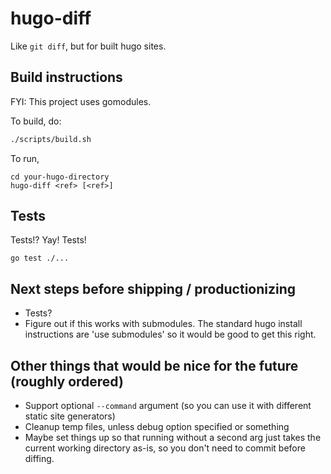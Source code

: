 # hugo-diff

Like `git diff`, but for built hugo sites.

## Build instructions

FYI: This project uses gomodules.

To build, do:

```sh
./scripts/build.sh
```

To run,

```
cd your-hugo-directory
hugo-diff <ref> [<ref>]
```

## Tests

Tests!? Yay! Tests!

```
go test ./...
```

## Next steps before shipping / productionizing
- Tests?
- Figure out if this works with submodules. The standard hugo install instructions are 'use submodules' so it would be good to get this right.

## Other things that would be nice for the future (roughly ordered)
- Support optional `--command` argument (so you can use it with different static site generators)
- Cleanup temp files, unless debug option specified or something
- Maybe set things up so that running without a second arg just takes the current working directory as-is, so you don't need to commit before diffing.
